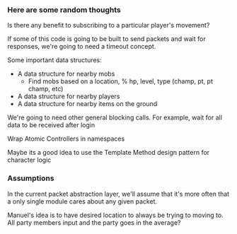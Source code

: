 ### Here are some random thoughts

Is there any benefit to subscribing to a particular player's movement?

If some of this code is going to be built to send packets and wait for responses, we're going to need a timeout concept.

Some important data structures:
- A data structure for nearby mobs
  - Find mobs based on a location, % hp, level, type (champ, pt, pt champ, etc)
- A data structure for nearby players
- A data structure for nearby items on the ground

We're going to need other general blocking calls. For example, wait for all data to be received after login

Wrap Atomic Controllers in namespaces

Maybe its a good idea to use the Template Method design pattern for character logic

### Assumptions

In the current packet abstraction layer, we'll assume that it's more often that a only single module cares about any given packet.

Manuel's idea is to have desired location to always be trying to moving to.
All party members input and the party goes in the average?
